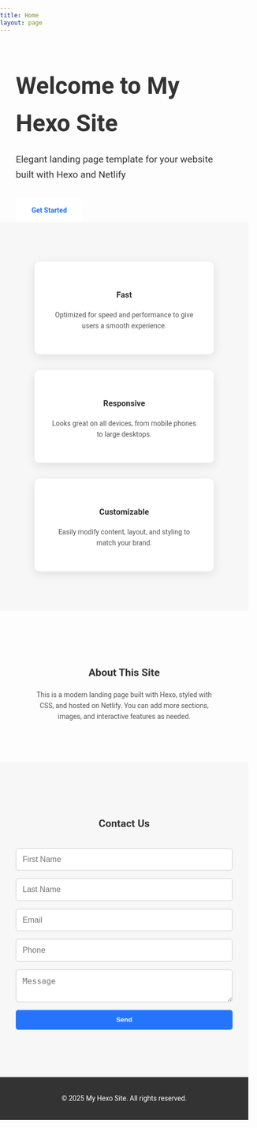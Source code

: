 ```yaml
---
title: Home
layout: page
---
```


<!-- Paste the full elegant HTML landing page here -->
<!DOCTYPE html>
<html lang="en">
<head>
  <meta charset="UTF-8">
  <title><%= config.title %></title>
  <meta name="viewport" content="width=device-width, initial-scale=1.0">
  <link href="https://fonts.googleapis.com/css2?family=Roboto:wght@400;700&display=swap" rel="stylesheet">
  <style>
    body {
      font-family: 'Roboto', sans-serif;
      margin: 0;
      padding: 0;
      color: #333;
      line-height: 1.6;
    }
    a { text-decoration: none; }
    .container { max-width: 1200px; margin: 0 auto; padding: 0 2rem; }

    /* Hero Section */
    #hero {
      background: linear-gradient(135deg, #6a11cb 0%, #2575fc 100%);
      color: white;
      text-align: center;
      padding: 100px 2rem;
    }
    #hero h1 { font-size: 3rem; margin-bottom: 1rem; }
    #hero p { font-size: 1.2rem; margin-bottom: 2rem; }
    .btn {
      display: inline-block;
      padding: 0.8rem 2rem;
      background: #fff;
      color: #2575fc;
      font-weight: bold;
      border-radius: 5px;
      transition: 0.3s;
    }
    .btn:hover { background: #f0f0f0; }

    /* Features */
    #features {
      display: flex;
      flex-wrap: wrap;
      gap: 2rem;
      justify-content: center;
      padding: 80px 0;
      background: #f7f7f7;
    }
    .feature-card {
      background: #fff;
      padding: 2rem;
      border-radius: 10px;
      box-shadow: 0 5px 20px rgba(0,0,0,0.1);
      flex: 1;
      min-width: 250px;
      max-width: 300px;
      text-align: center;
      transition: transform 0.3s;
    }
    .feature-card:hover { transform: translateY(-10px); }

    .feature-card h3 { margin-bottom: 1rem; }
    .feature-card p { color: #555; }

    /* About Section */
    #about {
      padding: 80px 2rem;
      text-align: center;
    }
    #about h2 { margin-bottom: 1rem; }
    #about p { max-width: 800px; margin: 0 auto; color: #555; }

    /* Contact Section */
    #contact { background: #f7f7f7; padding: 80px 2rem; }
    #contact h2 { text-align: center; margin-bottom: 2rem; }
    #contact-form {
      max-width: 600px;
      margin: 0 auto;
      display: flex;
      flex-direction: column;
      gap: 1rem;
    }
    #contact-form input, #contact-form textarea {
      padding: 0.8rem;
      border: 1px solid #ccc;
      border-radius: 5px;
      width: 100%;
      box-sizing: border-box;
      font-size: 1rem;
    }
    #contact-form button {
      padding: 0.8rem;
      border: none;
      background: #2575fc;
      color: #fff;
      font-weight: bold;
      border-radius: 5px;
      cursor: pointer;
      transition: 0.3s;
    }
    #contact-form button:hover { background: #6a11cb; }
    #response-message { text-align: center; margin-top: 1rem; font-weight: bold; color: green; }

    /* Footer */
    footer {
      background: #333;
      color: #fff;
      text-align: center;
      padding: 2rem;
    }

    @media (max-width: 768px) {
      #features { flex-direction: column; align-items: center; }
    }
  </style>
</head>
<body>

  <!-- Hero Section -->
  <section id="hero">
    <div class="container">
      <h1>Welcome to My Hexo Site</h1>
      <p>Elegant landing page template for your website built with Hexo and Netlify</p>
      <a href="#contact" class="btn">Get Started</a>
    </div>
  </section>

  <!-- Features Section -->
  <section id="features" class="container">
    <div class="feature-card">
      <h3>Fast</h3>
      <p>Optimized for speed and performance to give users a smooth experience.</p>
    </div>
    <div class="feature-card">
      <h3>Responsive</h3>
      <p>Looks great on all devices, from mobile phones to large desktops.</p>
    </div>
    <div class="feature-card">
      <h3>Customizable</h3>
      <p>Easily modify content, layout, and styling to match your brand.</p>
    </div>
  </section>

  <!-- About Section -->
  <section id="about">
    <div class="container">
      <h2>About This Site</h2>
      <p>This is a modern landing page built with Hexo, styled with CSS, and hosted on Netlify. You can add more sections, images, and interactive features as needed.</p>
    </div>
  </section>

  <!-- Contact Section -->
  <section id="contact">
    <h2>Contact Us</h2>
    <form action="https://formspree.io/f/mldlqbdz" method="POST" id="contact-form">
      <input type="text" name="firstName" placeholder="First Name" required>
      <input type="text" name="lastName" placeholder="Last Name" required>
      <input type="email" name="email" placeholder="Email" required>
      <input type="tel" name="phone" placeholder="Phone">
      <textarea name="message" placeholder="Message" required></textarea>
      <button type="submit">Send</button>
    </form>
    <div id="response-message"></div>
  </section>

  <!-- Footer -->
  <footer>
    &copy; 2025 My Hexo Site. All rights reserved.
  </footer>

  <!-- Formspree JS -->
  <script>
    const form = document.getElementById('contact-form');

    form.addEventListener('submit', async function(e) {
      e.preventDefault();
      const formData = new FormData(form);
      const plainFormData = Object.fromEntries(formData.entries());

      const response = await fetch(form.action, {
        method: 'POST',
        headers: { 'Accept': 'application/json' },
        body: JSON.stringify(plainFormData)
      });

      if (response.ok) {
        document.getElementById('response-message').innerText = "Thank you! Your message was sent.";
        form.reset();
      } else {
        document.getElementById('response-message').innerText = "Oops! Something went wrong.";
      }
    });
  </script>

</body>
</html>
